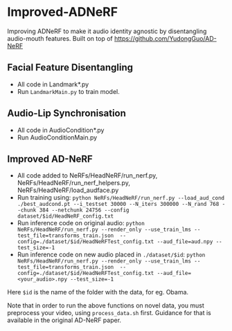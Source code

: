 # Improved-ADNeRF
Improving ADNeRF to make it audio identity agnostic by disentangling audio-mouth features. Built on top of https://github.com/YudongGuo/AD-NeRF

## Facial Feature Disentangling
* All code in Landmark*.py
* Run ```LandmarkMain.py``` to train model.

## Audio-Lip Synchronisation
* All code in AudioCondition*.py
* Run AudioConditionMain.py

## Improved AD-NeRF
* All code added to NeRFs/HeadNeRF/run_nerf.py, NeRFs/HeadNeRF/run_nerf_helpers.py, NeRFs/HeadNeRF/load_audface.py
* Run training using: ```python NeRFs/HeadNeRF/run_nerf.py --load_aud_cond ./best_audcond.pt --i_testset 30000 --N_iters 300000 --N_rand 768 --chunk 384 --netchunk 24756 --config dataset/$id/HeadNeRF_config.txt```
* Run inference code on original audio: ```python NeRFs/HeadNeRF/run_nerf.py --render_only --use_train_lms --test_file=transforms_train.json  --config=./dataset/$id/HeadNeRFTest_config.txt --aud_file=aud.npy --test_size=-1```
* Run inference code on new audio placed in ```./dataset/$id```: ```python NeRFs/HeadNeRF/run_nerf.py --render_only --use_train_lms --test_file=transforms_train.json  --config=./dataset/$id/HeadNeRFTest_config.txt --aud_file=<your_audio>.npy --test_size=-1```

Here ```$id``` is the name of the folder with the data, for eg. Obama. 

Note that in order to run the above functions on novel data, you must preprocess your video, using ```process_data.sh``` first. Guidance for that is available in the original AD-NeRF paper.